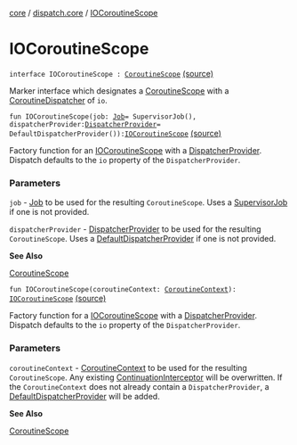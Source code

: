 [core](../index.md) / [dispatch.core](index.md) / [IOCoroutineScope](./-i-o-coroutine-scope.md)

# IOCoroutineScope

`interface IOCoroutineScope : `[`CoroutineScope`](https://kotlin.github.io/kotlinx.coroutines/kotlinx-coroutines-core/kotlinx.coroutines/-coroutine-scope/index.html) [(source)](https://github.com/RBusarow/Dispatch/tree/master/core/src/main/java/dispatch/core/CoroutineScopes.kt#L31)

Marker interface which designates a [CoroutineScope](https://kotlin.github.io/kotlinx.coroutines/kotlinx-coroutines-core/kotlinx.coroutines/-coroutine-scope/index.html) with a [CoroutineDispatcher](https://kotlin.github.io/kotlinx.coroutines/kotlinx-coroutines-core/kotlinx.coroutines/-coroutine-dispatcher/index.html) of `io`.

`fun IOCoroutineScope(job: `[`Job`](https://kotlin.github.io/kotlinx.coroutines/kotlinx-coroutines-core/kotlinx.coroutines/-job/index.html)` = SupervisorJob(), dispatcherProvider: `[`DispatcherProvider`](-dispatcher-provider/index.md)` = DefaultDispatcherProvider()): `[`IOCoroutineScope`](./-i-o-coroutine-scope.md) [(source)](https://github.com/RBusarow/Dispatch/tree/master/core/src/main/java/dispatch/core/CoroutineScopes.kt#L89)

Factory function for an [IOCoroutineScope](./-i-o-coroutine-scope.md) with a [DispatcherProvider](-dispatcher-provider/index.md).
Dispatch defaults to the `io` property of the `DispatcherProvider`.

### Parameters

`job` - [Job](https://kotlin.github.io/kotlinx.coroutines/kotlinx-coroutines-core/kotlinx.coroutines/-job/index.html) to be used for the resulting `CoroutineScope`.  Uses a [SupervisorJob](https://kotlin.github.io/kotlinx.coroutines/kotlinx-coroutines-core/kotlinx.coroutines/-supervisor-job.html) if one is not provided.

`dispatcherProvider` - [DispatcherProvider](-dispatcher-provider/index.md) to be used for the resulting `CoroutineScope`.  Uses a [DefaultDispatcherProvider](-default-dispatcher-provider/index.md) if one is not provided.

**See Also**

[CoroutineScope](https://kotlin.github.io/kotlinx.coroutines/kotlinx-coroutines-core/kotlinx.coroutines/-coroutine-scope/index.html)

`fun IOCoroutineScope(coroutineContext: `[`CoroutineContext`](https://kotlinlang.org/api/latest/jvm/stdlib/kotlin.coroutines/-coroutine-context/index.html)`): `[`IOCoroutineScope`](./-i-o-coroutine-scope.md) [(source)](https://github.com/RBusarow/Dispatch/tree/master/core/src/main/java/dispatch/core/CoroutineScopes.kt#L106)

Factory function for a [IOCoroutineScope](./-i-o-coroutine-scope.md) with a [DispatcherProvider](-dispatcher-provider/index.md).
Dispatch defaults to the `io` property of the `DispatcherProvider`.

### Parameters

`coroutineContext` - [CoroutineContext](https://kotlinlang.org/api/latest/jvm/stdlib/kotlin.coroutines/-coroutine-context/index.html) to be used for the resulting `CoroutineScope`.
Any existing [ContinuationInterceptor](https://kotlinlang.org/api/latest/jvm/stdlib/kotlin.coroutines/-continuation-interceptor/index.html) will be overwritten.
If the `CoroutineContext` does not already contain a `DispatcherProvider`, a [DefaultDispatcherProvider](-default-dispatcher-provider/index.md) will be added.

**See Also**

[CoroutineScope](https://kotlin.github.io/kotlinx.coroutines/kotlinx-coroutines-core/kotlinx.coroutines/-coroutine-scope/index.html)

